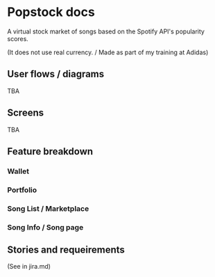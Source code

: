 # Popstock docs

A virtual stock market of songs based on the Spotify API's popularity scores.

(It does not use real currency. / Made as part of my training at Adidas)

## User flows / diagrams
TBA

## Screens
TBA

## Feature breakdown

### Wallet

### Portfolio

### Song List / Marketplace

### Song Info / Song page

## Stories and requeirements

(See in jira.md)
